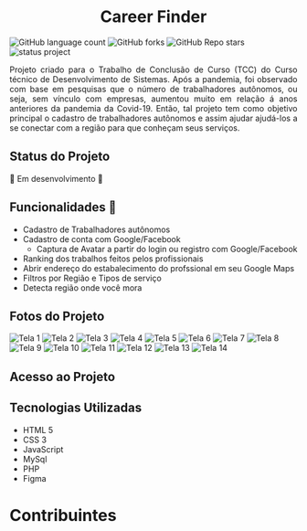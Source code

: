 <h1 align="center"> Career Finder </h1>

<img alt="GitHub language count" src="https://img.shields.io/github/languages/count/Nic-Lemes/career-finder">
<img alt="GitHub forks" src="https://img.shields.io/github/forks/Nic-Lemes/career-finder">
<img alt="GitHub Repo stars" src="https://img.shields.io/github/stars/Nic-Lemes/career-finder">
<img alt="status project" src="http://img.shields.io/static/v1?label=STATUS&message=EM%20DESENVOLVIMENTO&color=YELLOW&style=for-the-badge"> 

<p align="justify"> Projeto criado para o Trabalho de Conclusão de Curso (TCC) do Curso técnico de Desenvolvimento de Sistemas. Após a pandemia, foi observado com base em pesquisas que o número de trabalhadores autônomos, ou seja, sem vínculo com empresas, aumentou muito em relação á anos anteriores da pandemia da Covid-19. Então, tal projeto tem como objetivo principal o cadastro de trabalhadores autônomos e assim ajudar ajudá-los a se conectar com a região para que conheçam seus serviços. </p>


## Status do Projeto
:construction: Em desenvolvimento :construction:


## Funcionalidades :pushpin:
- Cadastro de Trabalhadores autônomos
- Cadastro de conta com Google/Facebook
  - Captura de Avatar a partir do login ou registro com Google/Facebook
- Ranking dos trabalhos feitos pelos profissionais
- Abrir endereço do estabalecimento do profssional em seu Google Maps 
- Filtros por Região e Tipos de serviço
- Detecta região onde você mora


## Fotos do Projeto
<img src="" alt="Tela 1">
<img src="" alt="Tela 2">
<img src="" alt="Tela 3">
<img src="" alt="Tela 4">
<img src="" alt="Tela 5">
<img src="" alt="Tela 6">
<img src="" alt="Tela 7">
<img src="" alt="Tela 8">
<img src="" alt="Tela 9">
<img src="" alt="Tela 10">
<img src="" alt="Tela 11">
<img src="" alt="Tela 12">
<img src="" alt="Tela 13">
<img src="" alt="Tela 14">


## Acesso ao Projeto


## Tecnologias Utilizadas
- HTML 5
- CSS 3
- JavaScript
- MySql
- PHP
- Figma


# Contribuintes 
